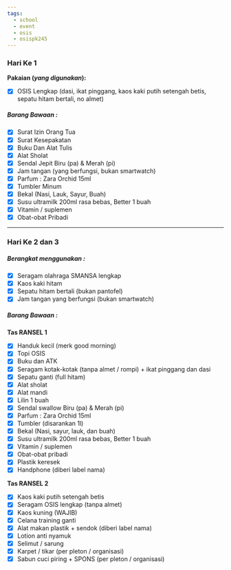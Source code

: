 ```yaml
---
tags:
  - school
  - event
  - osis
  - osispk245
---
```

### **Hari Ke 1**
**Pakaian (_yang digunakan_):**
- [x] OSIS Lengkap (dasi, ikat pinggang, kaos kaki putih setengah betis, sepatu hitam bertali, no almet)

##### **Barang Bawaan :**
- [x] Surat Izin Orang Tua
- [x] Surat Kesepakatan
- [x] Buku Dan Alat Tulis
- [x] Alat Sholat
- [x] Sendal Jepit Biru (pa) & Merah (pi)
- [x] Jam tangan (yang berfungsi, bukan smartwatch)
- [x] Parfum : Zara Orchid 15ml
- [x] Tumbler Minum
- [x] Bekal (Nasi, Lauk, Sayur, Buah)
- [x] Susu ultramilk 200ml rasa bebas, Better 1 buah
- [x] Vitamin / suplemen
- [x] Obat-obat Pribadi

---

### **Hari Ke 2 dan 3**

##### **Berangkat menggunakan :**
- [x] Seragam olahraga SMANSA lengkap
- [x] Kaos kaki hitam
- [x] Sepatu hitam bertali (bukan pantofel)
- [x] Jam tangan yang berfungsi (bukan smartwatch)

##### **Barang Bawaan :**
**Tas RANSEL 1**
- [x] Handuk kecil (merk good morning)
- [x] Topi OSIS
- [x] Buku dan ATK
- [x] Seragam kotak-kotak (tanpa almet / rompi) + ikat pinggang dan dasi
- [x] Sepatu ganti (full hitam)
- [x] Alat sholat
- [x] Alat mandi
- [x] Lilin 1 buah
- [x] Sendal swallow Biru (pa) & Merah (pi)
- [x] Parfum : Zara Orchid 15ml
- [x] Tumbler (disarankan 1l)
- [x] Bekal (Nasi, sayur, lauk, dan buah)
- [x] Susu ultramilk 200ml rasa bebas, Better 1 buah
- [x] Vitamin / suplemen
- [x] Obat-obat pribadi
- [x] Plastik keresek
- [x] Handphone (diberi label nama)

**Tas RANSEL 2**
- [x] Kaos kaki putih setengah betis
- [x] Seragam OSIS lengkap (tanpa almet)
- [x] Kaos kuning (WAJIB)
- [x] Celana training ganti
- [x] Alat makan plastik + sendok (diberi label nama)
- [x] Lotion anti nyamuk
- [x] Selimut / sarung
- [x] Karpet / tikar (per pleton / organisasi)
- [x] Sabun cuci piring + SPONS (per pleton / organisasi)